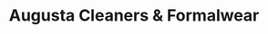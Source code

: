 ---
title: "Augusta Cleaners & Formalwear"
url: /waynesboro/augusta-cleaners-and-formalwear/
shop: clothes
---